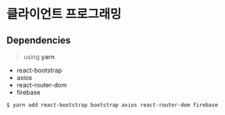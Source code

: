 # 클라이언트 프로그래밍

## Dependencies

> using **yarn**

- react-bootstrap
- axios
- react-router-dom
- firebase

```bash
$ yarn add react-bootstrap bootstrap axios react-router-dom firebase
```